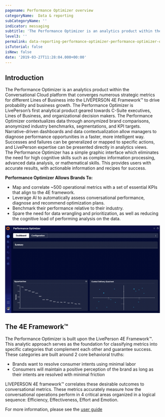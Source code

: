 ```yaml
---
pagename: Performance Optimizer overview
categoryName:  Data & reporting
subCategoryName: ''
indicator: messaging
subtitle: 'The Performance Optimizer is an analytics product within the Conversational Cloud platform'
level3: ''
permalink: data-reporting-performance-optimizer-performance-optimizer-overview.html
isTutorial: false
isNew: false
date: '2019-03-27T11:28:04.000+00:00'
---
```


## Introduction

The Performance Optimizer is an analytics product within the Conversational Cloud platform that converges numerous strategic metrics for different Lines of Business into the LIVEPERSON 4E Framework™ to drive probability and business growth. The Performance Optimizer is LivePerson’s first analytical product geared towards C-Suite executives, Lines of Business, and organizational decision makers. 
The Performance Optimizer contextualizes data through anonymized brand comparisons, anonymized industry benchmarks, segmentations, and KPI targets. Narrative-driven dashboards and data contextualization allow managers to diagnose performance opportunities in a faster, more intelligent way. Successes and failures can be generalized or mapped to specific actions, and LivePerson expertise can be presented directly in analytics views.  
The Performance Optimizer has a simple graphic interface which eliminates the need for high cognitive skills such as complex information processing, advanced data analysis, or mathematical skills. This provides users with accurate results, with actionable information and recipes for success.

**Performance Optimizer Allows Brands To:** 
* Map and correlate ~500 operational metrics with a set of essential KPIs that align to the 4E framework. 
* Leverage AI to automatically assess conversational performance, diagnose and recommend optimization plans.
* Benchmark their performance relative to their industry.
* Spare the need for data wrangling and prioritization, as well as reducing the cognitive load of performing analysis on the data. 
 
![](img/PO-whatsnew.gif)

## The 4E Framework™
The Performance Optimizer is built upon the LivePerson 4E Framework™.  This analytic approach serves as the foundation for classifying metrics into specific categories that complement each other and guarantee success.  These categories are built around 2 core behavioral truths:
* Brands want to resolve consumer intents using minimal labor
* Consumers will maintain a positive perception of the brand as long as their intents are resolved with minimal friction

LIVEPERSON 4E framework™ correlates these desirable outcomes to conversational metrics. These metrics accurately measure how the conversational operations perform in 4 critical areas organized in a logical sequence: Efficiency, Effectiveness, Effort and Emotion. 

For more information, please see the [user guide](data-reporting-performance-optimizer-performance-optimizer-user-guide.html)
